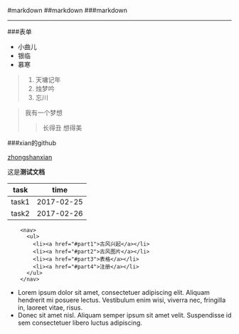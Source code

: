 #markdown
##markdown
###markdown
***
###表单
+ 小曲儿
+ 银临
+ 慕寒

>1. 天墉记年
>2. 烛梦吟
>3. 忘川

> 我有一个梦想
>> 长得丑
> 想得美

###xian的github

[zhongshanxian](https://github.com/zhongshanxian/Baidu-IFE-2017)

这是**测试文档**

|task|time|
|----|----|
|task1|2017-02-25|
|task2|2017-02-26|

	 	<nav>
		  <ul>
		    <li><a href="#part1">古风兴起</a></li>
		    <li><a href="#part2">古风图片</a></li>
		    <li><a href="#part3">表格</a></li>
		    <li><a href="#part4">注册</a></li>
		  </ul>
	 	</nav>

*   Lorem ipsum dolor sit amet, consectetuer adipiscing elit.
    Aliquam hendrerit mi posuere lectus. Vestibulum enim wisi,
    viverra nec, fringilla in, laoreet vitae, risus.
*   Donec sit amet nisl. Aliquam semper ipsum sit amet velit.
    Suspendisse id sem consectetuer libero luctus adipiscing.